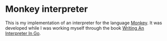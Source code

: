 # Monkey interpreter

This is my implementation of an interpreter for the language [Monkey](https://monkeylang.org/). It was developed while I was working myself through the book [Writing An Interpreter In Go](https://interpreterbook.com/).

